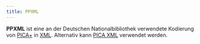 ```yaml
---
title: PPXML
---
```


**PPXML** ist eine an der Deutschen Nationalbibliothek verwendete Kodierung von [PICA+](../pica) in [XML](../xml). Alternativ kann [PICA XML](xml) verwendet werden.
